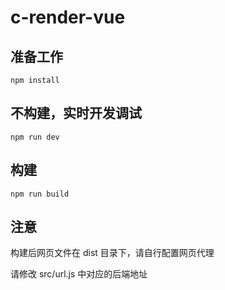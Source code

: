 # c-render-vue

## 准备工作

```
npm install
```

## 不构建，实时开发调试
```
npm run dev
```

## 构建

```
npm run build
```

## 注意

构建后网页文件在 dist 目录下，请自行配置网页代理

请修改 src/url.js 中对应的后端地址

